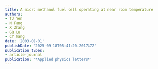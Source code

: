 ```yaml
---
title: A micro methanol fuel cell operating at near room temperature
authors:
- TJ Yen
- N Fang
- X Zhang
- GQ Lu
- CY Wang
date: '2003-01-01'
publishDate: '2025-09-18T05:41:20.201747Z'
publication_types:
- article-journal
publication: '*Applied physics letters*'
---
```

